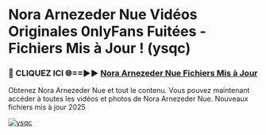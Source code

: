 # Nora Arnezeder Nue Vidéos Originales 0nlyFans Fuitées - Fichiers Mis à Jour ! (ysqc)

<h3>🔴 CLIQUEZ ICI 🌐==►► <a href="https://tinyurl.com/2pmr4ezf" rel="nofollow">Nora Arnezeder Nue Fichiers Mis à Jour</a></h3>

Obtenez Nora Arnezeder Nue et tout le contenu. Vous pouvez maintenant accéder à toutes les vidéos et photos de Nora Arnezeder Nue. Nouveaux fichiers mis à jour 2025

[![ysqc](https://i.imgur.com/6SNvagu.gif)](https://tinyurl.com/2pmr4ezf)
